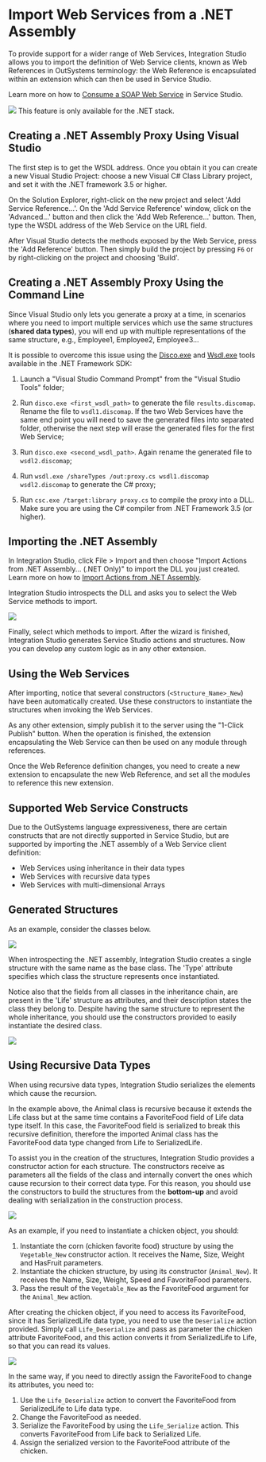 # Import Web Services from a .NET Assembly

To provide support for a wider range of Web Services, Integration Studio allows you to import the definition of Web Service clients, known as Web References in OutSystems terminology: the Web Reference is encapsulated within an extension which can then be used in Service Studio.

Learn more on how to [Consume a SOAP Web Service](<../../soap/consume/consume-web-service.md>) in Service Studio.

![](images/warning.gif) This feature is only available for the .NET stack.

## Creating a .NET Assembly Proxy Using Visual Studio

The first step is to get the WSDL address. Once you obtain it you can create a new Visual Studio Project: choose a new Visual C# Class Library project, and set it with the .NET framework 3.5 or higher.

On the Solution Explorer, right-click on the new project and select 'Add Service Reference...'. On the 'Add Service Reference' window, click on the 'Advanced...' button and then click the 'Add Web Reference...' button. Then, type the WSDL address of the Web Service on the URL field.

After Visual Studio detects the methods exposed by the Web Service, press the 'Add Reference' button. Then simply build the project by pressing `F6` or by right-clicking on the project and choosing 'Build'.

## Creating a .NET Assembly Proxy Using the Command Line

Since Visual Studio only lets you generate a proxy at a time, in scenarios where you need to import multiple services which use the same structures (**shared data types**), you will end up with multiple representations of the same structure, e.g., Employee1, Employee2, Employee3...

It is possible to overcome this issue using the [Disco.exe](<https://msdn.microsoft.com/en-us/library/cy2a3ybs(v=vs.90)>) and [Wsdl.exe](<https://msdn.microsoft.com/en-us/library/7h3ystb6(v=vs.90)>) tools available in the .NET Framework SDK:

1. Launch a "Visual Studio Command Prompt" from the "Visual Studio Tools" folder;

1. Run `disco.exe <first_wsdl_path>` to generate the file `results.discomap`. Rename the file to `wsdl1.discomap`. If the two Web Services have the same end point you will need to save the generated files into separated folder, otherwise the next step will erase the generated files for the first Web Service;

1. Run `disco.exe <second_wsdl_path>`. Again rename the generated file to `wsdl2.discomap`;

1. Run `wsdl.exe /shareTypes /out:proxy.cs wsdl1.discomap wsdl2.discomap` to generate the C# proxy;

1. Run `csc.exe /target:library proxy.cs` to compile the proxy into a DLL. Make sure you are using the C# compiler from .NET Framework 3.5 (or higher).


## Importing the .NET Assembly

In Integration Studio, click File > Import and then choose "Import Actions from .NET Assembly... (.NET Only)" to import the DLL you just created. Learn more on how to [Import Actions from .NET Assembly](<net-assembly-import-action.md>).

Integration Studio introspects the DLL and asks you to select the Web Service methods to import.

![](images/import-ws2.png)

Finally, select which methods to import. After the wizard is finished, Integration Studio generates Service Studio actions and structures. Now you can develop any custom logic as in any other extension.

## Using the Web Services

After importing, notice that several constructors (`<Structure_Name>_New`) have been automatically created. Use these constructors to instantiate the structures when invoking the Web Services.

As any other extension, simply publish it to the server using the "1-Click Publish" button. When the operation is finished, the extension encapsulating the Web Service can then be used on any module through references.

Once the Web Reference definition changes, you need to create a new extension to encapsulate the new Web Reference, and set all the modules to reference this new extension.

## Supported Web Service Constructs

Due to the OutSystems language expressiveness, there are certain constructs that are not directly supported in Service Studio, but are supported by importing the .NET assembly of a Web Service client definition:

* Web Services using inheritance in their data types
* Web Services with recursive data types
* Web Services with multi-dimensional Arrays

## Generated Structures

As an example, consider the classes below.

![](images/inheritance.png)

When introspecting the .NET assembly, Integration Studio creates a single structure with the same name as the base class. The 'Type' attribute specifies which class the structure represents once instantiated.

Notice also that the fields from all classes in the inheritance chain, are present in the 'Life' structure as attributes, and their description states the class they belong to. Despite having the same structure to represent the whole inheritance, you should use the constructors provided to easily instantiate the desired class.

![](images/import-ws1.png)

## Using Recursive Data Types

When using recursive data types, Integration Studio serializes the elements which cause the recursion.

In the example above, the Animal class is recursive because it extends the Life class but at the same time contains a FavoriteFood field of Life data type itself. In this case, the FavoriteFood field is serialized to break this recursive definition, therefore the imported Animal class has the FavoriteFood data type changed from Life to SerializedLife.

To assist you in the creation of the structures, Integration Studio provides a constructor action for each structure. The constructors receive as parameters all the fields of the class and internally convert the ones which cause recursion to their correct data type. For this reason, you should use the constructors to build the structures from the **bottom-up** and avoid dealing with serialization in the construction process.

![](images/import-ws3.png)

As an example, if you need to instantiate a chicken object, you should:

1. Instantiate the corn (chicken favorite food) structure by using the `Vegetable_New` constructor action. It receives the Name, Size, Weight and HasFruit parameters.
1. Instantiate the chicken structure, by using its constructor (`Animal_New`). It receives the Name, Size, Weight, Speed and FavoriteFood parameters.
1. Pass the result of the `Vegetable_New` as the FavoriteFood argument for the `Animal_New` action.

After creating the chicken object, if you need to access its FavoriteFood, since it has SerializedLife data type, you need to use the `Deserialize` action provided. Simply call `Life_Deserialize` and pass as parameter the chicken attribute FavoriteFood, and this action converts it from SerializedLife to Life, so that you can read its values.

![](images/import-ws4.png)

In the same way, if you need to directly assign the FavoriteFood to change its attributes, you need to:

1. Use the `Life_Deserialize` action to convert the FavoriteFood from SerializedLife to Life data type.
1. Change the FavoriteFood as needed.
1. Serialize the FavoriteFood by using the `Life_Serialize` action. This converts FavoriteFood from Life back to Serialized Life.
1. Assign the serialized version to the FavoriteFood attribute of the chicken.
